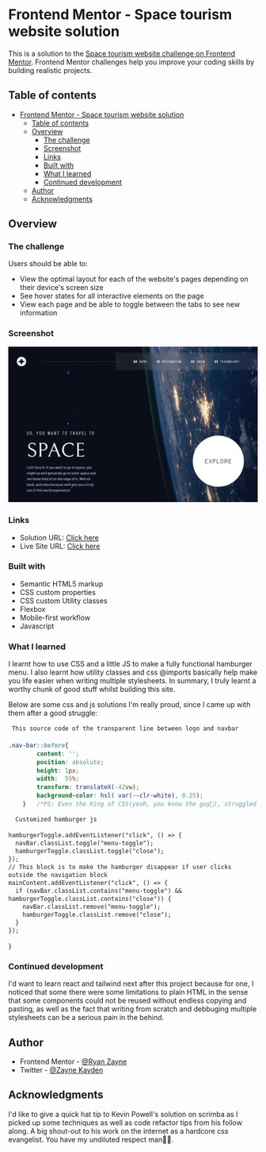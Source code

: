 # Frontend Mentor - Space tourism website solution

This is a solution to the [Space tourism website challenge on Frontend Mentor](https://www.frontendmentor.io/challenges/space-tourism-multipage-website-gRWj1URZ3). Frontend Mentor challenges help you improve your coding skills by building realistic projects. 

## Table of contents

- [Frontend Mentor - Space tourism website solution](#frontend-mentor---space-tourism-website-solution)
  - [Table of contents](#table-of-contents)
  - [Overview](#overview)
    - [The challenge](#the-challenge)
    - [Screenshot](#screenshot)
    - [Links](#links)
    - [Built with](#built-with)
    - [What I learned](#what-i-learned)
    - [Continued development](#continued-development)
  - [Author](#author)
  - [Acknowledgments](#acknowledgments)


## Overview

### The challenge

Users should be able to:

- View the optimal layout for each of the website's pages depending on their device's screen size
- See hover states for all interactive elements on the page
- View each page and be able to toggle between the tabs to see new information

### Screenshot

![](/assets/FireShot/Space%20tourism%20website%20-%20Screenshot.png)

### Links

- Solution URL: [Click here](https://www.frontendmentor.io/solutions/space-tourism-site-using-html-css-and-some-javascript-j3g7PrsR_G)
- Live Site URL: [Click here](https://zayne-space-tour-vercel.app)


### Built with

- Semantic HTML5 markup
- CSS custom properties
- CSS custom Utility classes
- Flexbox
- Mobile-first workflow
- Javascript


### What I learned

I learnt how to use CSS and a little JS to make a fully functional hamburger menu. I also learnt how utility classes and css @imports basically help make you life easier when writing multiple stylesheets. 
In summary, I truly learnt a worthy chunk of good stuff whilst building this site.

Below are some css and js solutions I'm really proud, since I came up with them after a good struggle:

```CSS
 This source code of the transparent line between logo and navbar

.nav-bar::before{
        content: '';
        position: absolute;
        height: 1px;
        width:  55%;            
        transform: translateX(-42vw);
        background-color: hsl( var(--clr-white), 0.25);
    }   /*PS: Even the King of CSS(yeah, you know the guy🧔), struggled with this aspect of the project too💆‍♂️... Just a testament to how rough the issue was😑*/
```

```JS
  Customized hamburger js

hamburgerToggle.addEventListener("click", () => {
  navBar.classList.toggle("menu-toggle");
  hamburgerToggle.classList.toggle("close");
});
// This block is to make the hamburger disappear if user clicks outside the navigation block
mainContent.addEventListener("click", () => {
  if (navBar.classList.contains("menu-toggle") && hamburgerToggle.classList.contains("close")) {
    navBar.classList.remove("menu-toggle");
    hamburgerToggle.classList.remove("close");
  }
});

}
```


### Continued development

I'd want to learn react and tailwind next after this project because for one, I noticed that some there were some limitations to plain HTML in the sense that some components could not be reused without endless copying and pasting, as well as the fact that writing from scratch and debbuging multiple stylesheets can be a serious pain in the behind.



## Author

- Frontend Mentor - [@Ryan Zayne](https://www.frontendmentor.io/profile/Ryan-Zayne)
- Twitter - [@Zayne Kayden](https://www.twitter.com/Zayne_Kayden)


## Acknowledgments

I'd like to give a quick hat tip to Kevin Powell's solution on scrimba as I picked up some techniques as well as code refactor tips from his follow along. A big shout-out to his work on the internet as a hardcore css evangelist. You have my undiluted respect man🧎‍♂️.

